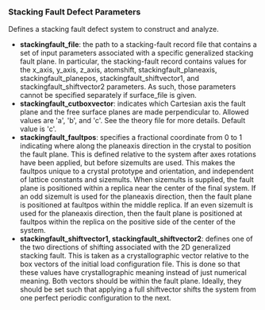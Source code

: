 ### Stacking Fault Defect Parameters

Defines a stacking fault defect system to construct and analyze.

- __stackingfault_file__: the path to a stacking-fault record file that contains a set of input parameters associated with a specific generalized stacking fault plane. In particular, the stacking-fault record contains values for the x_axis, y_axis, z_axis, atomshift, stackingfault_planeaxis, stackingfault_planepos, stackingfault_shiftvector1, and stackingfault_shiftvector2 parameters. As such, those parameters cannot be specified separately if surface_file is given.
- __stackingfault_cutboxvector__: indicates which Cartesian axis the fault plane and the free surface planes are made perpendicular to. Allowed values are 'a', 'b', and 'c'. See the theory file for more details. Default value is 'c'.
- __stackingfault_faultpos__: specifies a fractional coordinate from 0 to 1 indicating where along the planeaxis direction in the crystal to position the fault plane. This is defined relative to the system after axes rotations have been applied, but before sizemults are used. This makes the faultpos unique to a crystal prototype and orientation, and independent of lattice constants and sizemults. When sizemults is supplied, the fault plane is positioned within a replica near the center of the final system. If an odd sizemult is used for the planeaxis direction, then the fault plane is positioned at faultpos within the middle replica. If an even sizemult is used for the planeaxis direction, then the fault plane is positioned at faultpos within the replica on the positive side of the center of the system.
- __stackingfault_shiftvector1, stackingfault_shiftvector2__: defines one of the two directions of shifting associated with the 2D generalized stacking fault. This is taken as a crystallographic vector relative to the box vectors of the initial load configuration file. This is done so that these values have crystallographic meaning instead of just numerical meaning. Both vectors should be within the fault plane. Ideally, they should be set such that applying a full shiftvector shifts the system from one perfect periodic configuration to the next.